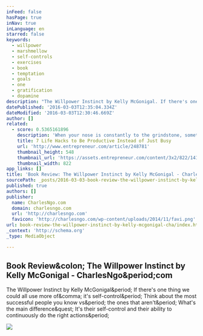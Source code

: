 ```yaml
---
inFeed: false
hasPage: true
inNav: true
inLanguage: en
starred: false
keywords:
  - willpower
  - marshmellow
  - self-controls
  - exercises
  - book
  - temptation
  - goals
  - one
  - gratification
  - dopamine
description: "The Willpower Instinct by Kelly McGonigal. If there's one thing we could all use more of, it's self-control. Think about the most successful people you know vs. the ones that aren't. What's the main difference? It's their self-control and their ability to continuously do the right actions."
datePublished: '2016-03-03T12:35:04.334Z'
dateModified: '2016-03-03T12:30:46.669Z'
author: []
related:
  - score: 0.5365161896
    description: 'When your nose is constantly to the grindstone, sometimes it is hard to eat your meals on time, much less get perspective on anything else that is going on. As entrepreneurs, we often have periods when we are frenetically trying to balance a million work-related things at once, but it is neither effective nor sustainable to operate that way.'
    title: 7 Life Hacks to Be Productive Instead of Just Busy
    url: 'http://www.entrepreneur.com/article/248781'
    thumbnail_height: 548
    thumbnail_url: 'https://assets.entrepreneur.com/content/3x2/822/1414013077-forget-lifehacks-form-good-habits-instead.jpg'
    thumbnail_width: 822
app_links: []
title: 'Book Review: The Willpower Instinct by Kelly McGonigal - CharlesNgo.com'
sourcePath: _posts/2016-03-03-book-review-the-willpower-instinct-by-kelly-mcgonigal-cha.md
published: true
authors: []
publisher:
  name: CharlesNgo.com
  domain: charlesngo.com
  url: 'http://charlesngo.com'
  favicon: 'http://charlesngo.com/wp-content/uploads/2014/11/favi.png'
url: book-review-the-willpower-instinct-by-kelly-mcgonigal-cha/index.html
_context: 'http://schema.org'
_type: MediaObject

---
```

<article style=""><h1>Book Review&amp;colon; The Willpower Instinct by Kelly McGonigal - CharlesNgo&amp;period;com</h1><p>The Willpower Instinct by Kelly McGonigal&amp;period; If there's one thing we could all use more of&amp;comma; it's self-control&amp;period; Think about the most successful people you know vs&amp;period; the ones that aren't&amp;period; What's the main difference&amp;quest; It's their self-control and their ability to continuously do the right actions&amp;period;</p><img src="http://www.charlesngo.com/wp-content/uploads/2012/07/41j45nTFO4L.jpeg" /></article>